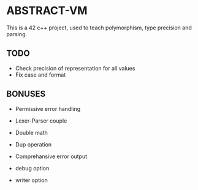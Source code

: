 # ABSTRACT-VM

This is a 42 c++ project, used to teach polymorphism, type precision and parsing.

## TODO

* Check precision of representation for all values
* Fix case and format

## BONUSES

* Permissive error handling
* Lexer-Parser couple

* Double math
* Dup operation
* Comprehansive error output
* debug option
* writer option
